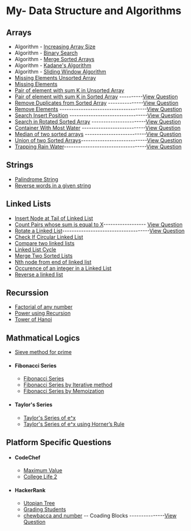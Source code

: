 # My- Data Structure and Algorithms


## Arrays
* Algorithm - [Increasing Array Size](https://github.com/kunal-j10/My-DSA/blob/main/Array/Increasing%20Array%20Size.cpp)
* Algorithm - [Binary Search](https://github.com/kunal-j10/My-DSA/blob/main/Array/Algorithm%20-%20Binary%20Search.cpp)
* Algorithm - [Merge Sorted Arrays](https://github.com/kunal-j10/My-DSA/blob/main/Array/Merge%20Sorted%20Arrays.cpp)
* Algorithm - [Kadane's Algorithm](https://github.com/kunal-j10/My-DSA/blob/main/Array/Kadane's%20Algorithm.cpp)
* Algorithm - [Sliding Window Algorithm](https://github.com/kunal-j10/My-DSA/blob/main/Array/Sliding%20Window%20Algorithm.cpp)
* [Missing Elements Unsorted Array](https://github.com/kunal-j10/My-DSA/blob/main/Array/Missing%20Elements%20Unsorted%20Array.cpp)
* [Missing Elements](https://github.com/kunal-j10/My-DSA/blob/main/Array/Missing%20Elements.cpp)
* [Pair of element with sum K in Unsorted Array](https://github.com/kunal-j10/My-DSA/blob/main/Array/Unsorted%20Array%20Two%20Sum.cpp)
* [Pair of element with sum K in Sorted Array](https://github.com/kunal-j10/My-DSA/blob/main/Array/Pair%20Sums%20to%20K%20in%20Sorted%20Array.cpp)
   ----------[View Question](https://leetcode.com/problems/two-sum-ii-input-array-is-sorted/)
* [Remove Duplicates from Sorted Array](https://github.com/kunal-j10/My-DSA/blob/main/Array/Remove%20Duplicates%20from%20Sorted%20Array.cpp)
   ---------------[View Question](https://leetcode.com/problems/remove-duplicates-from-sorted-array/)
* [Remove Elements](https://github.com/kunal-j10/My-DSA/blob/main/Array/Remove%20Elements.cpp)
   -------------------------------------[View Question](https://leetcode.com/problems/remove-element/)
* [Search Insert Position](https://github.com/kunal-j10/My-DSA/blob/main/Array/Search%20Insert%20Position.cpp)
   ---------------------------------[View Question](https://leetcode.com/problems/search-insert-position/)
* [Search in Rotated Sorted Array](https://github.com/kunal-j10/My-DSA/blob/main/Array/Search%20in%20Rotated%20Sorted%20Array.cpp)
   -----------------------[View Question](https://leetcode.com/problems/search-in-rotated-sorted-array/)
* [Container With Most Water](https://github.com/kunal-j10/My-DSA/blob/main/Array/Container%20With%20Most%20Water.cpp)
   ---------------------------[View Question](https://leetcode.com/problems/container-with-most-water/)
* [Median of two sorted arrays](https://github.com/kunal-j10/My-DSA/blob/main/Array/Median%20of%20two%20sorted%20arrays.cpp)
   --------------------------[View Question](https://leetcode.com/problems/median-of-two-sorted-arrays/)
* [Union of two Sorted Arrays](https://github.com/kunal-j10/My-DSA/blob/main/Array/Union%20of%20Two%20Sorted%20Arrays.cpp)----------------------------[View Question](https://practice.geeksforgeeks.org/problems/union-of-two-sorted-arrays/1)
* [Trapping Rain Water](https://github.com/kunal-j10/My-DSA/blob/main/Array/Trapping%20Rain%20Water.cpp)-----------------------------------[View Question](https://leetcode.com/problems/trapping-rain-water/)
   
   
   
## Strings
* [Palindrome String](https://github.com/kunal-j10/My-DSA/blob/main/String/Palindrome%20String.cpp)
* [Reverse words in a given string](https://github.com/kunal-j10/My-DSA/blob/main/String/Reverse%20words%20in%20a%20given%20string.cpp)



## Linked Lists
* [Insert Node at Tail of Linked List](https://github.com/kunal-j10/My-DSA/blob/main/Linked%20List/Insert%20Node%20at%20Tail%20of%20Linked%20List.cpp)
* [Count Pairs whose sum is equal to X](https://github.com/kunal-j10/My-DSA/blob/main/Linked%20List/Count%20Pairs%20whose%20sum%20is%20equal%20to%20X%20.cpp)------------------ [View Question](https://practice.geeksforgeeks.org/problems/count-pairs-whose-sum-is-equal-to-x/1)
* [Rotate a Linked List](https://github.com/kunal-j10/My-DSA/blob/main/Linked%20List/Rotate%20a%20Linked%20List.cpp)-------------------------------------[View Question](https://practice.geeksforgeeks.org/problems/rotate-a-linked-list/1#)
* [Check If Circular Linked List](https://github.com/kunal-j10/My-DSA/blob/main/Linked%20List/Check%20If%20Circular%20Linked%20List.cpp)
* [Compare two linked lists](https://github.com/kunal-j10/My-DSA/blob/main/Linked%20List/Compare%20two%20linked%20lists%20.cpp)
* [Linked List Cycle](https://github.com/kunal-j10/My-DSA/blob/main/Linked%20List/Linked%20List%20Cycle.cpp)
* [Merge Two Sorted Lists](https://github.com/kunal-j10/My-DSA/blob/main/Linked%20List/Merge%20Two%20Sorted%20Lists.cpp)
* [Nth node from end of linked list](https://github.com/kunal-j10/My-DSA/blob/main/Linked%20List/Nth%20node%20from%20end%20of%20linked%20list.cpp)
* [Occurence of an integer in a Linked List](https://github.com/kunal-j10/My-DSA/blob/main/Linked%20List/Occurence%20of%20an%20integer%20in%20a%20Linked%20List%20.cpp)
* [Reverse a linked list](https://github.com/kunal-j10/My-DSA/blob/main/Linked%20List/Reverse%20a%20linked%20list%20.cpp)



## Recurssion
* [Factorial of any number](https://github.com/kunal-j10/My-DSA/blob/main/Recurssion/Factorial%20by%20Recursion.cpp)
* [Power using Recursion](https://github.com/kunal-j10/My-DSA/blob/main/Recurssion/Power%20using%20Recursion.cpp)
* [Tower of Hanoi](https://github.com/kunal-j10/My-DSA/blob/main/Recurssion/Tower%20of%20Hanoi.cpp)



## Mathmatical Logics
* [Sieve method for prime](https://github.com/kunal-j10/My-DSA/blob/main/Mathmatical%20Logics/Sieve%20method%20for%20prime.cpp)
* #### Fibonacci Series
   * [Fibonacci Series](https://github.com/kunal-j10/My-DSA/blob/main/Mathmatical%20Logics/Fibonacci%20Series/Fibonacci%20Series.cpp)
   * [Fibonacci Series by Iterative method](https://github.com/kunal-j10/My-DSA/blob/main/Mathmatical%20Logics/Fibonacci%20Series/Fibonacci%20Series%20by%20Iterative%20method.cpp)
   * [Fibonacci Series by Memoization](https://github.com/kunal-j10/My-DSA/blob/main/Mathmatical%20Logics/Fibonacci%20Series/Fibonacci%20Series%20by%20Memoization.cpp)
* #### Taylor's Series
   * [Taylor's Series of e^x](https://github.com/kunal-j10/My-DSA/blob/main/Mathmatical%20Logics/Taylor's%20Series/Taylor's%20Series%20of%20e%5Ex.cpp)
   * [Taylor's Series of e^x using Horner’s Rule](https://github.com/kunal-j10/My-DSA/blob/main/Mathmatical%20Logics/Taylor's%20Series/Taylor's%20Series%20of%20e%5Ex%20using%20Horner%E2%80%99s%20Rule.cpp)



## Platform Specific Questions
* #### CodeChef
   * [Maximum Value](https://github.com/kunal-j10/My-DSA/blob/main/Platform%20Specific%20Questions/CodeChef/Maximum%20Value.cpp)
   * [College Life 2](https://github.com/kunal-j10/My-DSA/blob/main/Platform%20Specific%20Questions/CodeChef/College%20Life%202.cpp)
* #### HackerRank
   * [Utopian Tree](https://github.com/kunal-j10/My-DSA/blob/main/Platform%20Specific%20Questions/HackerRank/Utopian%20Tree.cpp)
   * [Grading Students](https://github.com/kunal-j10/My-DSA/blob/main/Platform%20Specific%20Questions/HackerRank/Grading%20Students.cpp)
   * [chewbacca and number](https://github.com/kunal-j10/My-DSA/blob/main/Platform%20Specific%20Questions/HackerRank/chewbacca%20and%20number.cpp) -- Coading Blocks ---------------[View Question](https://www.hackerrank.com/contests/launchpad-1-winter-challenge/challenges/chewbacca-and-number/problem)
